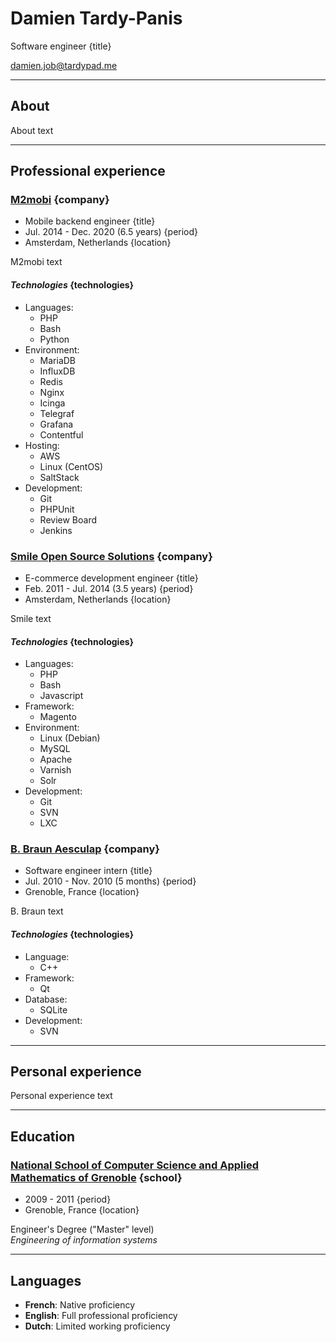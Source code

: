 Damien Tardy-Panis
===

Software engineer {title}

[damien.job@tardypad.me](mailto:damien.job@tardypad.me)

* * *

About
---

About text

* * *

Professional experience
---

### [M2mobi](https://www.m2mobi.com/en) {company}

- Mobile backend engineer           {title}
- Jul. 2014 - Dec. 2020 (6.5 years) {period}
- Amsterdam, Netherlands            {location}

M2mobi text

#### _Technologies_ {technologies}

* Languages:
  - PHP
  - Bash
  - Python
* Environment:
  - MariaDB
  - InfluxDB
  - Redis
  - Nginx
  - Icinga
  - Telegraf
  - Grafana
  - Contentful
* Hosting:
  - AWS
  - Linux (CentOS)
  - SaltStack
* Development:
  - Git
  - PHPUnit
  - Review Board
  - Jenkins

### [Smile Open Source Solutions](https://www.smile.eu/en) {company}

- E-commerce development engineer   {title}
- Feb. 2011 - Jul. 2014 (3.5 years) {period}
- Amsterdam, Netherlands            {location}

Smile text

#### _Technologies_ {technologies}

* Languages:
  - PHP
  - Bash
  - Javascript
* Framework:
  - Magento
* Environment:
  - Linux (Debian)
  - MySQL
  - Apache
  - Varnish
  - Solr
* Development:
  - Git
  - SVN
  - LXC

### [B. Braun Aesculap](https://surgical-instruments.bbraun.com/) {company}

- Software engineer intern         {title}
- Jul. 2010 - Nov. 2010 (5 months) {period}
- Grenoble, France                 {location}

B. Braun text

#### _Technologies_ {technologies}

* Language:
  - C++
* Framework:
  - Qt
* Database:
  - SQLite
* Development:
  - SVN

* * *

Personal experience
---

Personal experience text

* * *

Education
---

### [National School of Computer Science and Applied Mathematics of Grenoble](https://ensimag.grenoble-inp.fr/en) {school}

- 2009 - 2011      {period}
- Grenoble, France {location}

Engineer's Degree ("Master" level)  
_Engineering of information systems_

* * *

Languages
---

- **French**: Native proficiency
- **English**: Full professional proficiency
- **Dutch**: Limited working proficiency
